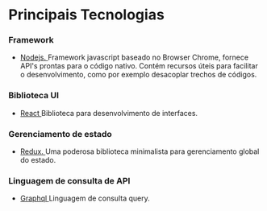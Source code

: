
# Principais Tecnologias 

### Framework

* <a href="" title="Site oficial do Nodejs"> Nodejs. </a> Framework javascript baseado no Browser Chrome, fornece API's prontas para o código nativo. Contém recursos úteis para facilitar o desenvolvimento, como por exemplo desacoplar trechos de códigos.

### Biblioteca UI

*  <a href=""  title="Site oficial do React"> React </a> Biblioteca para desenvolvimento de interfaces.

### Gerenciamento de estado

*  <a href=""  title="Site oficial Redux"> Redux. </a> Uma poderosa biblioteca minimalista para gerenciamento global do estado.

### Linguagem de consulta de API

*  <a href=""  title="Site oficial do Graphql"> Graphql </a> Linguagem de consulta query.
